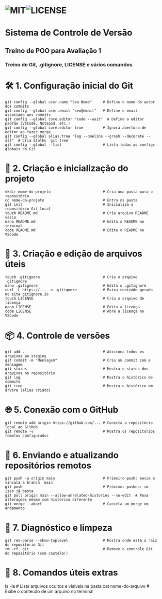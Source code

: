 # ![MIT](https://img.shields.io/badge/MIT-_-green)![LICENSE](https://img.shields.io/badge/LICENSE-_-blueviolet)


# Sistema de Controle de Versão
## Treino de POO para Avaliação 1
### Treino de Git, .gitignore, LICENSE e vários comandos


# 🛠️ 1. Configuração inicial do Git
```
git config --global user.name "Seu Nome"     # Define o nome do autor dos commits
git config --global user.email "seu@email"   # Define o email associado aos commits
git config --global core.editor "code --wait"  # Define o editor padrão (VSCode, Notepad, etc.)
git config --global core.editor true         # Ignora abertura de editor ao fazer merge
git config --global alias.tree "log --oneline --graph --decorate --all"  # Cria atalho `git tree`
git config --global --list                   # Lista todas as configs globais do Git
```

# 📁 2. Criação e inicialização do projeto
```
mkdir nome-do-projeto                        # Cria uma pasta para o repositório
cd nome-do-projeto                           # Entra na pasta
git init                                     # Inicializa o repositório Git local
touch README.md                              # Cria arquivo README vazio
nano README.md                               # Edita o README no terminal
code README.md                               # Edita o README no VSCode
```
# 📝 3. Criação e edição de arquivos úteis

```
touch .gitignore                             # Cria o arquivo .gitignore
nano .gitignore                              # Edita o .gitignore
curl -L https://... -o .gitignore            # Baixa conteúdo gerado no site gitignore.io
touch LICENSE                                # Cria o arquivo de licença
nano LICENSE                                 # Edita a licença
code LICENSE                                 # Abre a licença no VSCode
```

# 📦 4. Controle de versões
```
git add .                                    # Adiciona todos os arquivos ao staging
git commit -m "Mensagem"                     # Cria um commit com a mensagem
git status                                   # Mostra o status dos arquivos no repositório
git log                                      # Mostra o histórico de commits
git tree                                     # Mostra o histórico em árvore (alias criado)
```


# 🌐 5. Conexão com o GitHub
```
git remote add origin https://github.com/... # Conecta o repositório local ao GitHub
git remote -v                                # Mostra os repositórios remotos configurados

```

# 🚀 6. Enviando e atualizando repositórios remotos
```
git push -u origin main                      # Primeiro push: envia e vincula a branch `main`
git push                                     # Próximos pushes: só isso já basta
git pull origin main --allow-unrelated-histories --no-edit  # Puxa alterações mesmo com histórico diferente
git merge --abort                            # Cancela um merge em andamento

```
# 🧼 7. Diagnóstico e limpeza
```
git rev-parse --show-toplevel                # Mostra onde está a raiz do repositório Git
rm -rf .git                                  # Remove o controle Git do repositório (com cautela!)

```

# 🧪 8. Comandos úteis extras
ls -la                                       # Lista arquivos ocultos e visíveis na pasta
cat nome-do-arquivo                          # Exibe o conteúdo de um arquivo no terminal

```

